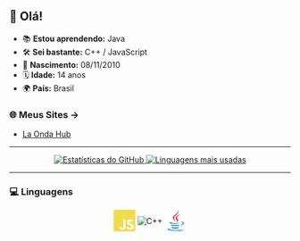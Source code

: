 ## 👋 Olá!

- 📚 **Estou aprendendo:** Java  
- 🛠️ **Sei bastante:** C++ / JavaScript  
- 🎂 **Nascimento:** 08/11/2010  
- 🗓️ **Idade:** 14 anos  
- 🌍 **País:** Brasil  

### 🌐 Meus Sites ->
- [La Onda Hub](https://linktr.ee/laondahub/)

---

<div id="geral" align="center">
  <a href="https://github.com/ThiagoBel">
    <img height="160em" src="https://github-readme-stats.vercel.app/api?username=ThiagoBel&show_icons=true&theme=radical&include_all_commits=true&count_private=true" alt="Estatísticas do GitHub"/>
    <img height="160em" src="https://github-readme-stats.vercel.app/api/top-langs/?username=ThiagoBel&layout=compact&langs_count=7&theme=radical" alt="Linguagens mais usadas"/>
  </a>
</div>

---

### 💻 Linguagens
<div id="Linguagens" align="center">
  <img align="center" height="40" width="40" src="https://raw.githubusercontent.com/devicons/devicon/master/icons/javascript/javascript-plain.svg" alt="JavaScript">
  <img align="center" height="40" width="40" src="https://thiagobel.github.io/cpp/Cpp.png" alt="C++">
  <img align="center" height="40" width="40" src="https://raw.githubusercontent.com/devicons/devicon/master/icons/java/java-original.svg" alt="Java">
</div>
